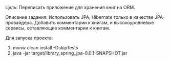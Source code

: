 Цель: Переписать приложение для хранения книг на ORM.

Описание задания: Использовать JPA, Hibernate только в качестве JPA-провайдера.
Добавить комментарии к книгам, и высокоуровневые сервисы, оставляющие комментарии к книгам.

Для запуска проекта:
1) mvnw clean install -DskipTests
2) java -jar target/library_spring_jpa-0.0.1-SNAPSHOT.jar